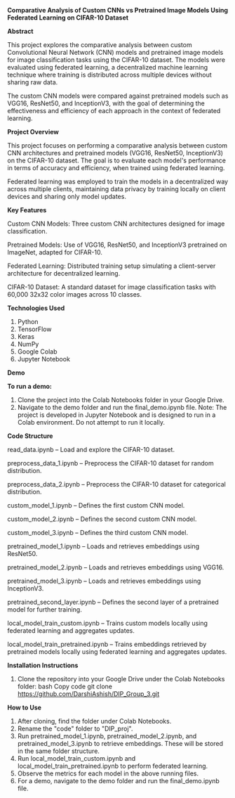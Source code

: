 **Comparative Analysis of Custom CNNs vs Pretrained Image Models Using Federated Learning on CIFAR-10 Dataset**

**Abstract**

This project explores the comparative analysis between custom Convolutional Neural Network (CNN) models and pretrained image models for image classification tasks using the CIFAR-10 dataset. The models were evaluated using federated learning, a decentralized machine learning technique where training is distributed across multiple devices without sharing raw data.

The custom CNN models were compared against pretrained models such as VGG16, ResNet50, and InceptionV3, with the goal of determining the effectiveness and efficiency of each approach in the context of federated learning.

**Project Overview**

This project focuses on performing a comparative analysis between custom CNN architectures and pretrained models (VGG16, ResNet50, InceptionV3) on the CIFAR-10 dataset. The goal is to evaluate each model's performance in terms of accuracy and efficiency, when trained using federated learning.

Federated learning was employed to train the models in a decentralized way across multiple clients, maintaining data privacy by training locally on client devices and sharing only model updates.

**Key Features**

Custom CNN Models: Three custom CNN architectures designed for image classification.

Pretrained Models: Use of VGG16, ResNet50, and InceptionV3 pretrained on ImageNet, adapted for CIFAR-10.

Federated Learning: Distributed training setup simulating a client-server architecture for decentralized learning.

CIFAR-10 Dataset: A standard dataset for image classification tasks with 60,000 32x32 color images across 10 classes.


**Technologies Used**
1. Python
2. TensorFlow
3. Keras
4. NumPy
5. Google Colab
6. Jupyter Notebook


**Demo**

**To run a demo:**

1. Clone the project into the Colab Notebooks folder in your Google Drive.
2. Navigate to the demo folder and run the final_demo.ipynb file.
Note: The project is developed in Jupyter Notebook and is designed to run in a Colab environment. Do not attempt to run it locally.

**Code Structure**

read_data.ipynb – Load and explore the CIFAR-10 dataset.

preprocess_data_1.ipynb – Preprocess the CIFAR-10 dataset for random distribution.

preprocess_data_2.ipynb – Preprocess the CIFAR-10 dataset for categorical distribution.

custom_model_1.ipynb – Defines the first custom CNN model.

custom_model_2.ipynb – Defines the second custom CNN model.

custom_model_3.ipynb – Defines the third custom CNN model.

pretrained_model_1.ipynb – Loads and retrieves embeddings using ResNet50.

pretrained_model_2.ipynb – Loads and retrieves embeddings using VGG16.

pretrained_model_3.ipynb – Loads and retrieves embeddings using InceptionV3.

pretrained_second_layer.ipynb – Defines the second layer of a pretrained model for further training.

local_model_train_custom.ipynb – Trains custom models locally using federated learning and aggregates updates.

local_model_train_pretrained.ipynb – Trains embeddings retrieved by pretrained models locally using federated learning and aggregates updates.

**Installation Instructions**

1. Clone the repository into your Google Drive under the Colab Notebooks folder:
bash
Copy code
git clone https://github.com/DarshiAshish/DIP_Group_3.git

**How to Use**

1. After cloning, find the folder under Colab Notebooks.
2. Rename the "code" folder to "DIP_proj".
3. Run pretrained_model_1.ipynb, pretrained_model_2.ipynb, and pretrained_model_3.ipynb to retrieve embeddings. These will be stored in the same folder structure.
4. Run local_model_train_custom.ipynb and local_model_train_pretrained.ipynb to perform federated learning.
5. Observe the metrics for each model in the above running files.
6. For a demo, navigate to the demo folder and run the final_demo.ipynb file.
